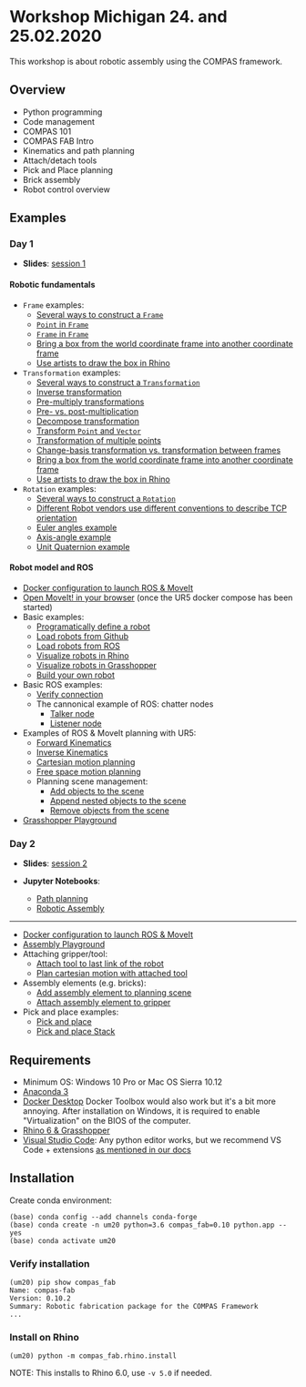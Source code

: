 # Workshop Michigan 24. and 25.02.2020

This workshop is about robotic assembly using the COMPAS framework.

## Overview

* Python programming
* Code management
* COMPAS 101
* COMPAS FAB Intro
* Kinematics and path planning
* Attach/detach tools
* Pick and Place planning
* Brick assembly
* Robot control overview

## Examples

### Day 1

* **Slides**: [session 1](https://docs.google.com/presentation/d/1MwbF9ibyxKD2Nxk989vYtSyW_or0pXSVWBnFI-EQtdM/edit?usp=sharing)

#### Robotic fundamentals

* `Frame` examples:
  * [Several ways to construct a `Frame`](examples/001_several_ways_to_construct_frame.py)
  * [`Point` in `Frame`](002_point_in_frame.py)
  * [`Frame` in `Frame`](003_frame_in_frame.py)
  * [Bring a box from the world coordinate frame into another coordinate frame](004_box_from_the_world_to_local.py)
  * [Use artists to draw the box in Rhino](005_box_from_the_world_to_local_rhino.py)
* `Transformation` examples:
  * [Several ways to construct a `Transformation`](006_examples_transformation.py)
  * [Inverse transformation](007_inverse_transformation.py)
  * [Pre-multiply transformations](008_premultiply_transformations.py)
  * [Pre- vs. post-multiplication](009_pre_vs_post_multiplication.py)
  * [Decompose transformation](010_decompose_transformation.py)
  * [Transform `Point` and `Vector`](011_transform_point_and_vector.py)
  * [Transformation of multiple points](012_transform_multiple.py)
  * [Change-basis transformation vs. transformation between frames](013_change_basis_vs_between_frames.py)
  * [Bring a box from the world coordinate frame into another coordinate frame](014_box_from_the_world_to_local.py)
  * [Use artists to draw the box in Rhino](015_box_from_the_world_to_local_rhino.py)
* `Rotation` examples:
  * [Several ways to construct a `Rotation`](016_several_ways_to_construct_rotation.py)
  * [Different Robot vendors use different conventions to describe TCP orientation](017_robot_tcp_orientations.py)
  * [Euler angles example](018_euler_angles.py)
  * [Axis-angle example](019_axis_angle.py)
  * [Unit Quaternion example](020_quaternion.py)

#### Robot model and ROS

* [Docker configuration to launch ROS & MoveIt](docker-ur5/)
* [Open MoveIt! in your browser](http://localhost:8080/vnc.html?resize=scale&autoconnect=true) (once the UR5 docker compose has been started)
* Basic examples:
  * [Programatically define a robot](examples/021_define_model.py)
  * [Load robots from Github](examples/022_robot_from_github.py)
  * [Load robots from ROS](examples/023_robot_from_ros.py)
  * [Visualize robots in Rhino](examples/024_robot_artist_rhino.py)
  * [Visualize robots in Grasshopper](examples/025_robot_artist_grasshopper.ghx)
  * [Build your own robot](examples/026_build_your_own_robot.py)
* Basic ROS examples:
  * [Verify connection](examples/027_check_connection.py)
  * The cannonical example of ROS: chatter nodes
    * [Talker node](examples/028_ros_hello_world_talker.py)
    * [Listener node](examples/029_ros_hello_world_listener.py)
* Examples of ROS & MoveIt planning with UR5:
  * [Forward Kinematics](examples/030_forward_kinematics_ros_loader.py)
  * [Inverse Kinematics](examples/031_inverse_kinematics_ros_loader.py)
  * [Cartesian motion planning](examples/032_plan_cartesian_motion_ros_loader.py)
  * [Free space motion planning](examples/033_plan_motion_ros_loader.py)
  * Planning scene management:
    * [Add objects to the scene](examples/034_add_collision_mesh.py)
    * [Append nested objects to the scene](examples/035_append_collision_meshes.py)
    * [Remove objects from the scene](examples/036_remove_collision_mesh.py)
* [Grasshopper Playground](examples/037_robot_playground_ur5.ghx)

### Day 2

* **Slides**:  [session 2](https://docs.google.com/presentation/d/1QBu-4BhnLEOkrOvZf9PoX-m2dYAtTzfMFgFJ7Bw6VFY/edit#slide=id.g7054e0e0c8_0_5)

* **Jupyter Notebooks**:
  * [Path planning](Path%20planning.ipynb)
  * [Robotic Assembly](Robotic%20Assembly.ipynb)

---

* [Docker configuration to launch ROS & MoveIt](docker-ur5/)
* [Assembly Playground](examples/040_robot_assembly.ghx)
* Attaching gripper/tool:
  * [Attach tool to last link of the robot](examples/041_attach_tool.py)
  * [Plan cartesian motion with attached tool](examples/042_plan_cartesian_motion_with_attached_tool.py)
* Assembly elements (e.g. bricks):
  * [Add assembly element to planning scene](examples/043_create_element_and_add_to_planning_scene.py)
  * [Attach assembly element to gripper](examples/044_add_element_as_attached_collision_object.py)
* Pick and place examples:
  * [Pick and place](examples/045_pick_and_place.py)
  * [Pick and place Stack](examples/046_pick_and_place_stack.py)

## Requirements

* Minimum OS: Windows 10 Pro or Mac OS Sierra 10.12
* [Anaconda 3](https://www.anaconda.com/distribution/)
* [Docker Desktop](https://www.docker.com/products/docker-desktop) Docker Toolbox would also work but it's a bit more annoying. After installation on Windows, it is required to enable "Virtualization" on the BIOS of the computer.
* [Rhino 6 & Grasshopper](https://www.rhino3d.com/download)
* [Visual Studio Code](https://code.visualstudio.com/): Any python editor works, but we recommend VS Code + extensions [as mentioned in our docs](https://gramaziokohler.github.io/compas_fab/latest/getting_started.html#working-in-visual-studio-code-1)

## Installation

Create conda environment:

    (base) conda config --add channels conda-forge
    (base) conda create -n um20 python=3.6 compas_fab=0.10 python.app --yes
    (base) conda activate um20

### Verify installation

    (um20) pip show compas_fab
    Name: compas-fab
    Version: 0.10.2
    Summary: Robotic fabrication package for the COMPAS Framework
    ...

### Install on Rhino

    (um20) python -m compas_fab.rhino.install

NOTE: This installs to Rhino 6.0, use `-v 5.0` if needed.
